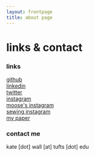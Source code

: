 ```yaml
---
layout: frontpage
title: about page
---
```


# links & contact

### links
<a href="https://github.com/katejeanw" target="_blank">github</a><br>
<a href="https://www.linkedin.com/in/katejwall/" target="_blank">linkedin</a><br>
<a href="https://twitter.com/katejeanw" target="_blank">twitter</a><br>
<a href="https://www.instagram.com/katejeanw/?hl=en" target="_blank">instagram</a><br>
<a href="https://www.instagram.com/cat.called.moose/?hl=en" target="_blank">moose's instagram</a><br>
<a href="https://www.instagram.com/kate.sews/?hl=en" target="_blank">sewing instagram</a><br>
<a href="https://www.sciencedirect.com/science/article/abs/pii/S0377042722000899" target="_blank">my paper</a>

### contact me

kate [dot] wall [at] tufts [dot] edu